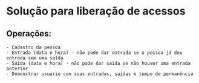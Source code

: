 # Solução para liberação de acessos

## Operações:
	- Cadastro da pessoa
	- Entrada (data e hora) - não pode dar entrada se a pessoa já deu entrada sem uma saída
	- Saída (data e hora) - não pode dar saída se não houver uma entrada anterior
	- Demonstrar usuario com suas entradas, saídas e tempo de permanência
